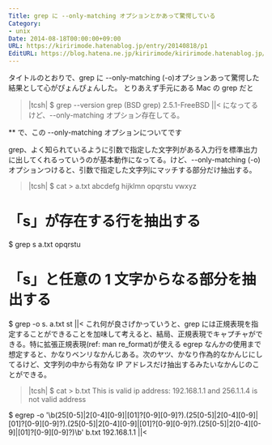 ```yaml
---
Title: grep に --only-matching オプションとかあって驚愕している
Category:
- unix
Date: 2014-08-18T00:00:00+09:00
URL: https://kiririmode.hatenablog.jp/entry/20140818/p1
EditURL: https://blog.hatena.ne.jp/kiririmode/kiririmode.hatenablog.jp/atom/entry/8454420450078209392
---
```


タイトルのとおりで、grep に --only-matching (-o)オプションあって驚愕した結果として心がぴょんぴょんした。
とりあえず手元にある Mac の grep だと
>|tcsh|
$ grep --version
grep (BSD grep) 2.5.1-FreeBSD
||<
になってるけど、--only-matching オプション存在してる。

** で、この --only-matching オプションについてです

grep、よく知られているように引数で指定した文字列がある入力行を標準出力に出してくれるっていうのが基本動作になってる。けど、--only-matching (-o) オプションつけると、引数で指定した文字列にマッチする部分だけ抽出する。
>|tcsh|
$ cat > a.txt
abcdefg
hijklmn
opqrstu
vwxyz

# 「s」が存在する行を抽出する
$ grep s a.txt
opqrstu
# 「s」と任意の 1 文字からなる部分を抽出する
$ grep -o s. a.txt
st
||<
これ何が良さげかっていうと、grep には正規表現を指定することができることを加味して考えると、結局、正規表現でキャプチャができる。特に拡張正規表現(ref: man re_format)が使える egrep なんかの使用まで想定すると、かなりベンリなかんじある。次のヤツ、かなり作為的なかんじにしてるけど、文字列の中から有効な IP アドレスだけ抽出するみたいなかんじのことができる。
>|tcsh|
$ cat > b.txt
This is valid ip address: 192.168.1.1 and 256.1.1.4 is not valid address

$ egrep -o '\b(25[0-5]|2[0-4][0-9]|[01]?[0-9][0-9]?)\.(25[0-5]|2[0-4][0-9]|[01]?[0-9][0-9]?)\.(25[0-5]|2[0-4][0-9]|[01]?[0-9][0-9]?)\.(25[0-5]|2[0-4][0-9]|[01]?[0-9][0-9]?)\b' b.txt
192.168.1.1
||<
